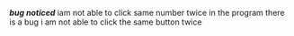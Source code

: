 ***bug noticed***
iam not able to click same number twice in the program
there is a bug i am not able to click the same button twice